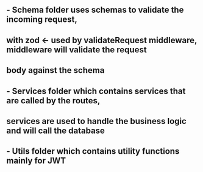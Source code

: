 ## - Schema folder uses schemas to validate the incoming request,

## with zod <- used by validateRequest middleware, middleware will validate the request

## body against the schema

## - Services folder which contains services that are called by the routes,

## services are used to handle the business logic and will call the database

## - Utils folder which contains utility functions mainly for JWT
